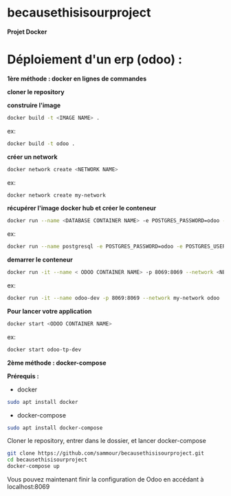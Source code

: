 # becausethisisourproject

**Projet Docker**

# Déploiement d'un erp (odoo) : 

**1ère méthode : docker en lignes de commandes**

__cloner le repository__

__construire l'image__
```sh
docker build -t <IMAGE NAME> .
```
ex:
```sh
docker build -t odoo .
```

__créer un network__
```sh
docker network create <NETWORK NAME>
```
ex:
```sh
docker network create my-network
```

__récupérer l'image docker hub et créer le conteneur__

```sh
docker run --name <DATABASE CONTAINER NAME> -e POSTGRES_PASSWORD=odoo -e POSTGRES_USER=odoo -e POSTGRES_DB=postgres -d postgres --network <NETWORK NAME>
```
ex:
```sh
docker run --name postgresql -e POSTGRES_PASSWORD=odoo -e POSTGRES_USER=odoo -e POSTGRES_DB=postgres -d postgres
```

__demarrer le conteneur__
```sh  
docker run -it --name < ODOO CONTAINER NAME> -p 8069:8069 --network <NETWORK NAME> <IMAGE NAME>
```
ex:
```sh
docker run -it --name odoo-dev -p 8069:8069 --network my-network odoo
```

__Pour lancer votre application__
```sh
docker start <ODOO CONTAINER NAME>
```
ex:
```sh
docker start odoo-tp-dev
```


**2ème méthode : docker-compose**

__Prérequis :__
* docker
```sh
sudo apt install docker

```
* docker-compose
```sh
sudo apt install docker-compose
```
Cloner le repository, entrer dans le dossier, et lancer docker-compose
```sh
git clone https://github.com/sammour/becausethisisourproject.git
cd becausethisisourproject
docker-compose up 
```

Vous pouvez maintenant finir la configuration de Odoo en accédant à localhost:8069
